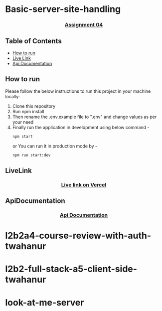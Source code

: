 # Basic-server-site-handling
<p align="center">
  <h3 align="center"><a href="https://github.com/Porgramming-Hero-web-course/l2b2a4-course-review-with-auth-twahanur">Assignment 04</a></h3>

<!-- TABLE OF CONTENTS -->

## Table of Contents

- [How to run](#how-to-run)
- [Live Link](#LiveLink)
- [Api Documentation](#ApiDocumentation)

<!-- HOW TO RUN -->

## How to run

Please follow the below instructions to run this project in your machine locally:

1. Clone this repository
2. Run npm install
3. Then rename the .env.example file to ".env" and change values as per your need
4. Finally run the application in development using below command -
   ```sh
   npm start
   ```
   or
   You can run it in production mode by -
   ```sh
   npm run start:dev
   ```

<!-- Live Link  -->

## LiveLink
<h3 align="center"><a href="https://assignment4-rosy.vercel.app/">Live link on Vercel</a></h3>

## ApiDocumentation
<h3 align="center"><a href="https://documenter.getpostman.com/view/31236287/2s9YkuaJWt">Api Documentation</a></h3>

# l2b2a4-course-review-with-auth-twahanur
# l2b2-full-stack-a5-client-side-twahanur
# look-at-me-server
